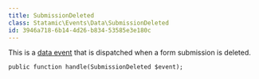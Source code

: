 ```yaml
---
title: SubmissionDeleted
class: Statamic\Events\Data\SubmissionDeleted
id: 3946a718-6b14-4d26-b834-53585e3e180c
---
```

This is a [data event](/addons/events/#data-events) that is dispatched when a form submission is deleted.

```
public function handle(SubmissionDeleted $event);
```
